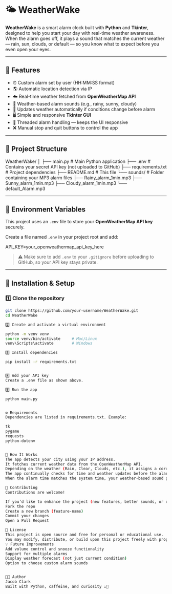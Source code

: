 # 🌤️ WeatherWake

**WeatherWake** is a smart alarm clock built with **Python** and **Tkinter**, designed to help you start your day with real-time weather awareness.  
When the alarm goes off, it plays a sound that matches the current weather — rain, sun, clouds, or default — so you know what to expect before you even open your eyes.

---

## 🚀 Features
- ⏰ Custom alarm set by user (HH:MM:SS format)
- 🌎 Automatic location detection via IP
- ☁️ Real-time weather fetched from **OpenWeatherMap API**
- 🎵 Weather-based alarm sounds (e.g., rainy, sunny, cloudy)
- 🔁 Updates weather automatically if conditions change before alarm
- 🖥️ Simple and responsive **Tkinter GUI**
- 🧩 Threaded alarm handling — keeps the UI responsive
- ❌ Manual stop and quit buttons to control the app

---

## 🧱 Project Structure
WeatherWake/
│
├── main.py # Main Python application
├── .env # Contains your secret API key (not uploaded to GitHub)
├── requirements.txt # Project dependencies
├── README.md # This file
└── sounds/ # Folder containing your MP3 alarm files
├── Rainy_alarm_1min.mp3
├── Sunny_alarm_1min.mp3
├── Cloudy_alarm_1min.mp3
└── default_Alarm.mp3


---

## 🔐 Environment Variables
This project uses an `.env` file to store your **OpenWeatherMap API key** securely.

Create a file named `.env` in your project root and add:

API_KEY=your_openweathermap_api_key_here



> ⚠️ Make sure to add `.env` to your `.gitignore` before uploading to GitHub, so your API key stays private.

---

## 🧰 Installation & Setup

### 1️⃣ Clone the repository
```bash
git clone https://github.com/your-username/WeatherWake.git
cd WeatherWake

2️⃣ Create and activate a virtual environment

python -m venv venv
source venv/bin/activate     # Mac/Linux
venv\Scripts\activate        # Windows

3️⃣ Install dependencies

pip install -r requirements.txt


4️⃣ Add your API key
Create a .env file as shown above.

5️⃣ Run the app

python main.py


⚙️ Requirements
Dependencies are listed in requirements.txt. Example:

tk
pygame
requests
python-dotenv


🧭 How It Works
The app detects your city using your IP address.
It fetches current weather data from the OpenWeatherMap API.
Depending on the weather (Rain, Clear, Clouds, etc.), it assigns a corresponding MP3 alarm sound.
The app continually checks for time and weather updates before the alarm triggers.
When the alarm time matches the system time, your weather-based sound plays.

🧩 Contributing
Contributions are welcome!

If you’d like to enhance the project (new features, better sounds, or design improvements):
Fork the repo
Create a new branch (feature-name)
Commit your changes
Open a Pull Request

🪪 License
This project is open source and free for personal or educational use.
You may modify, distribute, or build upon this project freely with proper credit.
💡 Future Improvements
Add volume control and snooze functionality
Support for multiple alarms
Display weather forecast (not just current condition)
Option to choose custom alarm sounds


🧑‍💻 Author
Jacob Clark
Built with Python, caffeine, and curiosity ☕🐍
